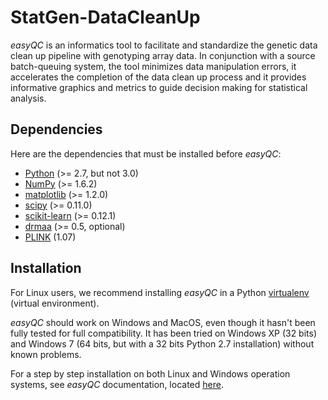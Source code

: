 # StatGen-DataCleanUp #

_easyQC_ is an informatics tool to facilitate and standardize the genetic data
clean up pipeline with genotyping array data. In conjunction with a source
batch-queuing system, the tool minimizes data manipulation errors, it
accelerates the completion of the data clean up process and it provides
informative graphics and metrics to guide decision making for statistical
analysis.



## Dependencies ##

Here are the dependencies that must be installed before _easyQC_:

*   [Python][1] (>= 2.7, but not 3.0)
*   [NumPy][2] (>= 1.6.2)
*   [matplotlib][3] (>= 1.2.0)
*   [scipy][4] (>= 0.11.0)
*   [scikit-learn][5] (>= 0.12.1)
*   [drmaa][6] (>= 0.5, optional)
*   [PLINK][7] (1.07)



## Installation ##

For Linux users, we recommend installing _easyQC_ in a Python [virtualenv][7]
(virtual environment).

_easyQC_ should work on Windows and MacOS, even though it hasn't been fully tested for
full compatibility. It has been tried on Windows XP (32 bits) and Windows 7 (64
bits, but with a 32 bits Python 2.7 installation) without known problems.

For a step by step installation on both Linux and Windows operation systems, see
_easyQC_ documentation, located [here][9].



[1]: http://python.org/
[2]: http://www.numpy.org/
[3]: http://matplotlib.org/
[4]: http://www.scipy.org/
[5]: http://scikit-learn.org/stable/
[6]: http://code.google.com/p/drmaa-python/
[7]: http://pypi.python.org/pypi/virtualenv
[8]: http://pngu.mgh.harvard.edu/~purcell/plink/
[9]: http://www.statgen.org/
